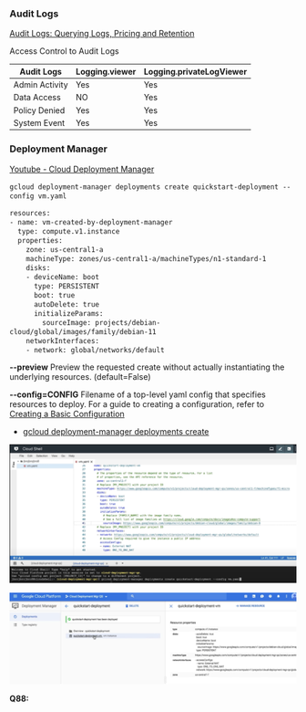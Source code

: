 ### Audit Logs

[Audit Logs: Querying Logs, Pricing and Retention](https://www.youtube.com/watch?v=dVBBKR3SgDQ&t=3s)

Access Control to Audit Logs

| Audit Logs     | Logging.viewer | Logging.privateLogViewer |
| -------------- | -------------- | ------------------------ |
| Admin Activity | Yes            | Yes                      |
| Data Access    | NO             | Yes                      |
| Policy Denied  | Yes            | Yes                      |
| System Event   | Yes            | Yes                      |

### Deployment Manager

[Youtube - Cloud Deployment Manager](https://www.youtube.com/watch?v=gEzlEg-XtsE)

```
gcloud deployment-manager deployments create quickstart-deployment --config vm.yaml
```

```
resources:
- name: vm-created-by-deployment-manager
  type: compute.v1.instance
  properties:
    zone: us-central1-a
    machineType: zones/us-central1-a/machineTypes/n1-standard-1
    disks:
    - deviceName: boot
      type: PERSISTENT
      boot: true
      autoDelete: true
      initializeParams:
        sourceImage: projects/debian-cloud/global/images/family/debian-11
    networkInterfaces:
    - network: global/networks/default
```

**--preview**
Preview the requested create without actually instantiating the underlying resources. (default=False)

**--config=CONFIG**
Filename of a top-level yaml config that specifies resources to deploy. For a guide to creating a configuration, refer to [Creating a Basic Configuration](https://cloud.google.com/deployment-manager/docs/configuration/create-basic-configuration)

- [gcloud deployment-manager deployments create](https://cloud.google.com/sdk/gcloud/reference/deployment-manager/deployments/create#--config)

![](images/deployment-m-1.png)

![](images/deployment-m-2.png)

**Q88:**
